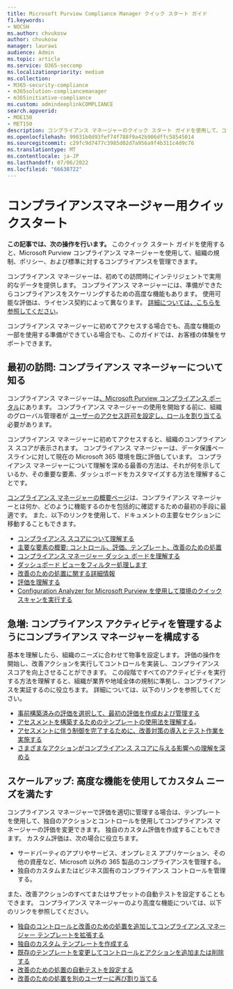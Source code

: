 ```yaml
---
title: Microsoft Purview Compliance Manager クイック スタート ガイド
f1.keywords:
- NOCSH
ms.author: chvukosw
author: chvukosw
manager: laurawi
audience: Admin
ms.topic: article
ms.service: O365-seccomp
ms.localizationpriority: medium
ms.collection:
- M365-security-compliance
- m365solution-compliancemanager
- m365initiative-compliance
ms.custom: admindeeplinkCOMPLIANCE
search.appverid:
- MOE150
- MET150
description: コンプライアンス マネージャーのクイック スタート ガイドを使用して、コンプライアンス マネージャーの理解、設定、使用の過程を支援します。
ms.openlocfilehash: 99031b0d93fef74f788f9a42b906dffc58545014
ms.sourcegitcommit: c29fc9d7477c3985d02d7a956a9f4b311c4d9c76
ms.translationtype: MT
ms.contentlocale: ja-JP
ms.lasthandoff: 07/06/2022
ms.locfileid: "66638722"
---
```

# <a name="compliance-manager-quickstart"></a>コンプライアンスマネージャー用クイックスタート

**この記事では、次の操作を行います。** このクイック スタート ガイドを使用すると、Microsoft Purview コンプライアンス マネージャーを使用して、組織の規制、ポリシー、および標準に対するコンプライアンスを管理できます。

コンプライアンス マネージャーは、初めての訪問時にインテリジェントで実用的なデータを提供します。 コンプライアンス マネージャーには、準備ができたらコンプライアンスをスケーリングするための高度な機能もあります。 使用可能な評価は、ライセンス契約によって異なります。 [詳細については、こちらを参照してください](/office365/servicedescriptions/microsoft-365-service-descriptions/microsoft-365-tenantlevel-services-licensing-guidance/microsoft-365-security-compliance-licensing-guidance)。

コンプライアンス マネージャーに初めてアクセスする場合でも、高度な機能の一部を使用する準備ができている場合でも、このガイドでは、お客様の体験をサポートできます。

## <a name="first-visit-get-to-know-compliance-manager"></a>最初の訪問: コンプライアンス マネージャーについて知る

コンプライアンス マネージャーは<a href="https://go.microsoft.com/fwlink/p/?linkid=2077149" target="_blank">、Microsoft Purview コンプライアンス ポータル</a>にあります。 コンプライアンス マネージャーの使用を開始する前に、組織のグローバル管理者が [ユーザーのアクセス許可を設定し、ロールを割り当てる](compliance-manager-setup.md#set-user-permissions-and-assign-roles) 必要があります。

コンプライアンス マネージャーに初めてアクセスすると、組織のコンプライアンス スコアが表示されます。 コンプライアンス マネージャーは、データ保護ベースラインに対して現在の Microsoft 365 環境を既に評価しています。 コンプライアンス マネージャーについて理解を深める最善の方法は、それが何を示しているか、その重要な要素、ダッシュボードをカスタマイズする方法を理解することです。

[コンプライアンス マネージャーの概要ページ](compliance-manager.md)は、コンプライアンス マネージャーとは何か、どのように機能するのかを包括的に確認するための最初の手段に最適です。 また、以下のリンクを使用して、ドキュメントの主要なセクションに移動することもできます。

- [コンプライアンス スコアについて理解する](compliance-manager.md#understanding-your-compliance-score)
- [主要な要素の概要: コントロール、評価、テンプレート、改善のための処置](compliance-manager.md#key-elements-controls-assessments-templates-improvement-actions)
- [コンプライアンス マネージャー ダッシュ ボードを理解する](compliance-manager-setup.md#understand-the-compliance-manager-dashboard)
- [ダッシュボード ビューをフィルター処理します](compliance-manager-setup.md#filtering-your-dashboard-view)
- [改善のための処置に関する詳細情報](compliance-manager-setup.md#improvement-actions-page)
- [評価を理解する](compliance-manager.md#assessments)
- [Configuration Analyzer for Microsoft Purview を使用して環境のクイック スキャンを実行する](compliance-manager-mcca.md)

## <a name="ramping-up-configure-compliance-manager-to-manage-your-compliance-activities"></a>急増: コンプライアンス アクティビティを管理するようにコンプライアンス マネージャーを構成する

基本を理解したら、組織のニーズに合わせて物事を設定します。 評価の操作を開始し、改善アクションを実行してコントロールを実装し、コンプライアンス スコアを向上させることができます。 この段階ですべてのアクティビティを実行する方法を理解すると、組織が業界や地域全体の規制に準拠し、コンプライアンスを実証するのに役立ちます。 詳細については、以下のリンクを参照してください。

- [事前構築済みの評価を選択して、最初の評価を作成および管理する](compliance-manager-assessments.md)
- [アセスメントを構築するためのテンプレートの使用法を理解する](compliance-manager-templates.md)。
- [アセスメントに伴う制御を完了するために、改善対策の導入とテスト作業を実施する](compliance-manager-improvement-actions.md)
- [さまざまなアクションがコンプライアンス スコアに与える影響への理解を深める](compliance-score-calculation.md)

## <a name="scaling-up-use-advanced-functionality-to-meet-your-custom-needs"></a>スケールアップ: 高度な機能を使用してカスタム ニーズを満たす

コンプライアンス マネージャーで評価を適切に管理する場合は、テンプレートを使用して、独自のアクションとコントロールを使用してコンプライアンス マネージャーの評価を変更できます。 独自のカスタム評価を作成することもできます。 カスタム評価は、次の場合に役立ちます。

- サードパーティのアプリやサービス、オンプレミス アプリケーション、その他の資産など、Microsoft 以外の 365 製品のコンプライアンスを管理する。
- 独自のカスタムまたはビジネス固有のコンプライアンス コントロールを管理する。

また、改善アクションのすべてまたはサブセットの自動テストを設定することもできます。 コンプライアンス マネージャーのより高度な機能については、以下のリンクを参照してください。

- [独自のコントロールと改善のための処置を追加してコンプライアンス マネージャー テンプレートを拡張する](compliance-manager-templates-extend.md)
- [独自のカスタム テンプレートを作成する](compliance-manager-templates-create.md)
- [既存のテンプレートを変更してコントロールとアクションを追加または削除する](compliance-manager-templates-modify.md)
- [改善のための処置の自動テストを設定する](compliance-manager-setup.md#set-up-automated-testing)
- [改善のための処置を別のユーザーに再び割り当てる](compliance-manager-setup.md#reassign-improvement-actions-to-another-user)
